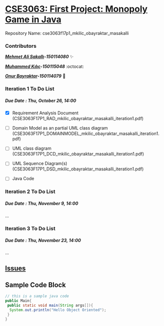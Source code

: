 # [CSE3063: First Project: Monopoly Game in Java](https://github.com/muhammeddkilicc/cse3063f17p1_mkilic_obayraktar_masakalli "CSE3063 Java Project")
Repository Name: cse3063f17p1_mkilic_obayraktar_masakalli

### Contributors

__*[Mehmet Ali Sakallı](https://github.com/mehmetalisakalli)-150114080*__ :sparkles:

__*[Muhammed Kılıç](https://github.com/muhammeddkilicc/)-150115048*__ :octocat:

__*[Onur Bayraktar](https://github.com/onurbayraktar)-150114079*__ :rocket:


 ### Iteration 1 To Do List
 ##### Due Date : Thu, October 26, 14:00

- [x] Requirement Analysis Document (CSE3063F17P1_RAD_mkilic_obayraktar_masakalli_iteration1.pdf)
- [ ] Domain Model as an partial UML class diagram (CSE3063F17P1_DOMAINMODEL_mkilic_obayraktar_masakalli_iteration1.pdf)
- [ ] UML class diagram (CSE3063F17P1_DCD_mkilic_obayraktar_masakalli_iteration1.pdf)
- [ ] UML Sequence Diagram(s) (CSE3063F17P1_DSD_mkilic_obayraktar_masakalli_iteration1.pdf)
- [ ] Java Code


### Iteration 2 To Do List
##### Due Date : Thu, November 9, 14:00
...

### Iteration 3 To Do List
##### Due Date : Thu, November 23, 14:00
...

## [Issues](https://github.com/muhammeddkilicc/cse3063f17p1_mkilic_obayraktar_masakalli/issues)

## Sample Code Block

``` java
// this is a sample java code
public Main{
 public static void main(String args[]){
  System.out.println("Hello Object Oriented");
 }
}
```
